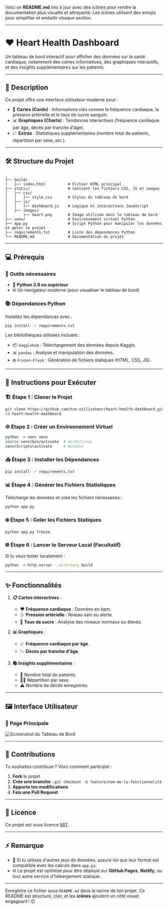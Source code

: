 Voici un **README.md** mis à jour avec des icônes pour rendre la documentation plus visuelle et attrayante. Les icônes utilisent des emojis pour simplifier et embellir chaque section.

---

# ❤️ **Heart Health Dashboard**

Un tableau de bord interactif pour afficher des données sur la santé cardiaque, notamment des cartes informatives, des graphiques interactifs, et des insights supplémentaires sur les patients.

---

## **📖 Description**

Ce projet offre une interface utilisateur moderne pour :

- 📝 **Cartes (Cards)** : Informations clés comme la fréquence cardiaque, la pression artérielle et le taux de sucre sanguin.
- 📊 **Graphiques (Charts)** : Tendances interactives (fréquence cardiaque par âge, décès par tranche d'âge).
- 📈 **Extras** : Statistiques supplémentaires (nombre total de patients, répartition par sexe, etc.).

---

## **🛠️ Structure du Projet**

```
.
├── build/
│   ├── index.html          # Fichier HTML principal
├── static/                 # Contient les fichiers CSS, JS et images
│   ├── css/
│   │   ├── style.css       # Styles du tableau de bord
│   ├── js/
│   │   ├── dashboard.js    # Logique et interactions JavaScript
│   ├── images/
│       ├── heart.png       # Image utilisée dans le tableau de bord
├── venv/                   # Environnement virtuel Python
├── app.py                  # Script Python pour manipuler les données et geler le projet
├── requirements.txt        # Liste des dépendances Python
└── README.md               # Documentation du projet
```

---

## **💻 Prérequis**

### **🔧 Outils nécessaires**

- 🐍 **Python 3.9 ou supérieur**
- 🌐 Un navigateur moderne (pour visualiser le tableau de bord)

### **📚 Dépendances Python**

Installez les dépendances avec :

```bash
pip install -r requirements.txt
```

Les bibliothèques utilisées incluent :

- 📦 `kagglehub` : Téléchargement des données depuis Kaggle.
- 📊 `pandas` : Analyse et manipulation des données.
- ❄️ `Frozen-Flask` : Génération de fichiers statiques (HTML, CSS, JS).

---

## **🚀 Instructions pour Exécuter**

### 🏗️ **Étape 1 : Cloner le Projet**

```bash
git clone https://github.com/ton-utilisateur/heart-health-dashboard.git
cd heart-health-dashboard
```

### ⚙️ **Étape 2 : Créer un Environnement Virtuel**

```bash
python -m venv venv
source venv/bin/activate  # macOS/Linux
venv\Scripts\activate     # Windows
```

### 📥 **Étape 3 : Installer les Dépendances**

```bash
pip install -r requirements.txt
```

### 📊 **Étape 4 : Générer les Fichiers Statistiques**

Télécharge les données et crée les fichiers nécessaires :

```bash
python app.py
```

### ❄️ **Étape 5 : Geler les Fichiers Statiques**

```bash
python app.py freeze
```

### 🌐 **Étape 6 : Lancer le Serveur Local (Facultatif)**

Si tu veux tester localement :

```bash
python -m http.server --directory build
```

---

## **✨ Fonctionnalités**

1. **📋 Cartes interactives** :

   - ❤️ **Fréquence cardiaque** : Données en bpm.
   - 🩺 **Pression artérielle** : Niveau sain ou alerte.
   - 🍬 **Taux de sucre** : Analyse des niveaux normaux ou élevés.

2. **📊 Graphiques** :

   - 📈 **Fréquence cardiaque par âge**.
   - 📉 **Décès par tranche d'âge**.

3. **📚 Insights supplémentaires** :
   - 👥 Nombre total de patients.
   - 🧑‍⚕️ Répartition par sexe.
   - ⚠️ Nombre de décès enregistrés.

---

## **🖼️ Interface Utilisateur**

### 🎨 **Page Principale**

![Screenshot du Tableau de Bord](static/images/heart.png)

---

## **🤝 Contributions**

Tu souhaites contribuer ? Voici comment participer :

1. **Fork** le projet
2. **Crée une branche** : `git checkout -b feature/nom-de-la-fonctionnalité`
3. **Apporte tes modifications**
4. **Fais une Pull Request**

---

## **📜 Licence**

Ce projet est sous licence [MIT](LICENSE).

---

## **⚡ Remarque**

- 📂 Si tu utilises d'autres jeux de données, assure-toi que leur format est compatible avec les calculs dans `app.py`.
- 🌐 Le projet est optimisé pour être déployé sur **GitHub Pages**, **Netlify**, ou tout autre service d'hébergement statique.

---

Enregistre ce fichier sous `README.md` dans la racine de ton projet. Ce README est structuré, clair, et les **icônes** ajoutent un côté visuel engageant ! 😊
